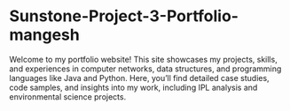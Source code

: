 # Sunstone-Project-3-Portfolio-mangesh
Welcome to my portfolio website! This site showcases my projects, skills, and experiences in computer networks, data structures, and programming languages like Java and Python. Here, you’ll find detailed case studies, code samples, and insights into my work, including IPL analysis and environmental science projects.
